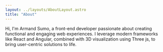 ```yaml
---
layout: ../layouts/AboutLayout.astro
title: "About"
---
```

Hi, I'm Armand Sumo, a front-end developer passionate about creating functional and engaging web experiences. I leverage modern frameworks like React and Angular, combined with 3D visualization using Three js, to bring user-centric solutions to life.